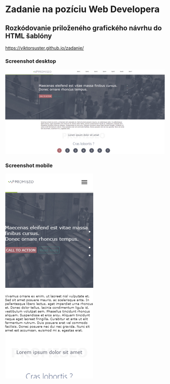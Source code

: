 # Zadanie na pozíciu Web Developera

## Rozkódovanie priloženého grafického návrhu do HTML šablóny

https://viktorsuster.github.io/zadanie/

### Screenshot desktop

![Screenshot](screenshot-desktop.png)

### Screenshot mobile

![Screenshot](screenshot-mobile.png)
